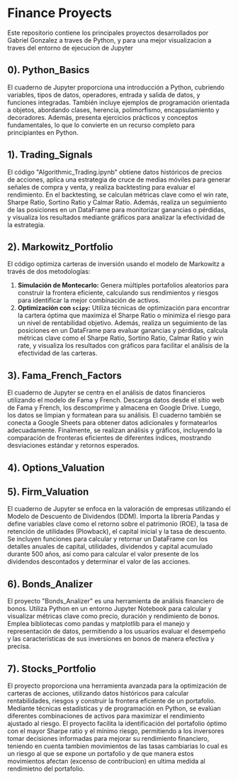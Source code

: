# Finance Proyects
Este repositorio contiene los principales proyectos desarrollados por Gabriel Gonzalez a traves de Python, y para una mejor visualizacion a traves del entorno de ejecucion de Jupyter

## 0). Python_Basics
El cuaderno de Jupyter proporciona una introducción a Python, cubriendo variables, tipos de datos, operadores, entrada y salida de datos, y funciones integradas. También incluye ejemplos de programación orientada a objetos, abordando clases, herencia, polimorfismo, encapsulamiento y decoradores. Además, presenta ejercicios prácticos y conceptos fundamentales, lo que lo convierte en un recurso completo para principiantes en Python.

## 1). Trading_Signals
El código "Algorithmic_Trading.ipynb" obtiene datos históricos de precios de acciones, aplica una estrategia de cruce de medias móviles para generar señales de compra y venta, y realiza backtesting para evaluar el rendimiento. En el backtesting, se calculan métricas clave como el win rate, Sharpe Ratio, Sortino Ratio y Calmar Ratio. Además, realiza un seguimiento de las posiciones en un DataFrame para monitorizar ganancias o pérdidas, y visualiza los resultados mediante gráficos para analizar la efectividad de la estrategia.

## 2). Markowitz_Portfolio
El código optimiza carteras de inversión usando el modelo de Markowitz a través de dos metodologías:
1. **Simulación de Montecarlo:** Genera múltiples portafolios aleatorios para construir la frontera eficiente, calculando sus rendimientos y riesgos para identificar la mejor combinación de activos.
2. **Optimización con `scipy`:** Utiliza técnicas de optimización para encontrar la cartera óptima que maximiza el Sharpe Ratio o minimiza el riesgo para un nivel de rentabilidad objetivo.
Además, realiza un seguimiento de las posiciones en un DataFrame para evaluar ganancias y pérdidas, calcula métricas clave como el Sharpe Ratio, Sortino Ratio, Calmar Ratio y win rate, y visualiza los resultados con gráficos para facilitar el análisis de la efectividad de las carteras.

## 3). Fama_French_Factors
El cuaderno de Jupyter se centra en el análisis de datos financieros utilizando el modelo de Fama y French. Descarga datos desde el sitio web de Fama y French, los descomprime y almacena en Google Drive. Luego, los datos se limpian y formatean para su análisis. El cuaderno también se conecta a Google Sheets para obtener datos adicionales y formatearlos adecuadamente. Finalmente, se realizan análisis y gráficos, incluyendo la comparación de fronteras eficientes de diferentes índices, mostrando desviaciones estándar y retornos esperados.

## 4). Options_Valuation

## 5). Firm_Valuation
El cuaderno de Jupyter se enfoca en la valoración de empresas utilizando el Modelo de Descuento de Dividendos (DDM). Importa la librería Pandas y define variables clave como el retorno sobre el patrimonio (ROE), la tasa de retención de utilidades (Plowback), el capital inicial y la tasa de descuento. Se incluyen funciones para calcular y retornar un DataFrame con los detalles anuales de capital, utilidades, dividendos y capital acumulado durante 500 años, así como para calcular el valor presente de los dividendos descontados y determinar el valor de las acciones.

## 6). Bonds_Analizer
El proyecto "Bonds_Analizer" es una herramienta de análisis financiero de bonos. Utiliza Python en un entorno Jupyter Notebook para calcular y visualizar métricas clave como precio, duración y rendimiento de bonos. Emplea bibliotecas como pandas y matplotlib para el manejo y representación de datos, permitiendo a los usuarios evaluar el desempeño y las características de sus inversiones en bonos de manera efectiva y precisa.

## 7). Stocks_Portfolio
El proyecto proporciona una herramienta avanzada para la optimización de carteras de acciones, utilizando datos históricos para calcular rentabilidades, riesgos y construir la frontera eficiente de un portafolio. Mediante técnicas estadísticas y de programación en Python, se evalúan diferentes combinaciones de activos para maximizar el rendimiento ajustado al riesgo. El proyecto facilita la identificación del portafolio óptimo con el mayor Sharpe ratio y el mínimo riesgo, permitiendo a los inversores tomar decisiones informadas para mejorar su rendimiento financiero, teniendo en cuenta tambien movimientos de las tasas cambiarias lo cual es un riesgo al que se expone un portafolio y de que manera estos movimientos afectan (excenso de contribucion) en ultima medida al rendimietno del portafolio.

